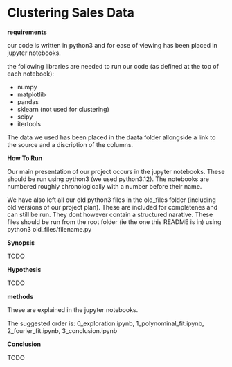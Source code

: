 # Clustering Sales Data

**requirements**

our code is written in python3 and for ease of viewing has been placed in jupyter notebooks.

the following libraries are needed to run our code (as defined at the top of each notebook):

- numpy
- matplotlib
- pandas
- sklearn (not used for clustering)
- scipy
- itertools

The data we used has been placed in the daata folder allongside a link to the source and a discription of the columns.

**How To Run**

Our main presentation of our project occurs in the jupyter notebooks. These should be run using python3 (we used python3.12). The notebooks are numbered roughly chronologically with a number before their name.

We have also left all our old python3 files in the old_files folder (including old versions of our project plan). These are included for completenes and can still be run. They dont however contain a structured narative. These files should be run from the root folder (ie the one this README is in) using python3 old_files/filename.py

**Synopsis**

TODO

**Hypothesis**

TODO

**methods**

These are explained in the jupyter notebooks.

The suggested order is: 0_exploration.ipynb, 1_polynominal_fit.ipynb, 2_fourier_fit.ipynb, 3_conclusion.ipynb

**Conclusion**

TODO